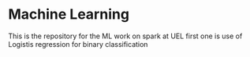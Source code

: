 # Machine Learning
This is the repository for the ML  work on spark at UEL
first one is use of Logistis regression for binary classification

